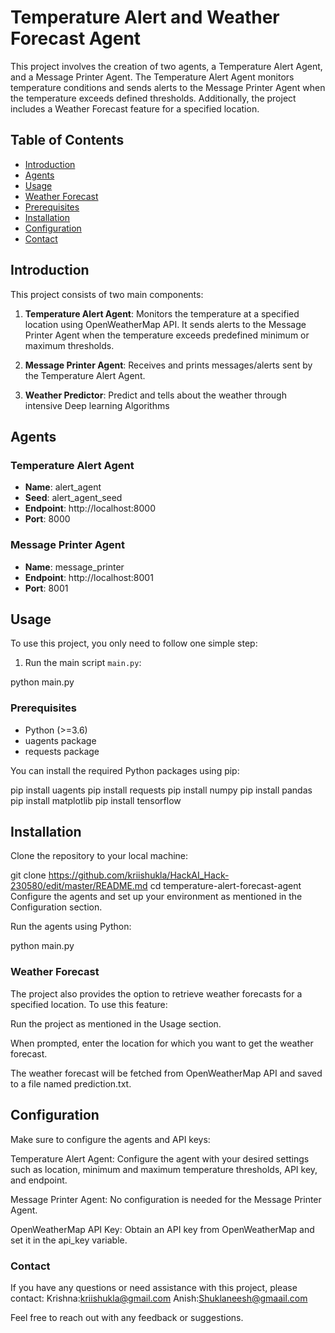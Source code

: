 # Temperature Alert and Weather Forecast Agent

This project involves the creation of two agents, a Temperature Alert Agent, and a Message Printer Agent. The Temperature Alert Agent monitors temperature conditions and sends alerts to the Message Printer Agent when the temperature exceeds defined thresholds. Additionally, the project includes a Weather Forecast feature for a specified location.

## Table of Contents

- [Introduction](#introduction)
- [Agents](#agents)
- [Usage](#usage)
- [Weather Forecast](#weather-forecast)
- [Prerequisites](#prerequisites)
- [Installation](#installation)
- [Configuration](#configuration)
- [Contact](#contact)

## Introduction

This project consists of two main components:

1. **Temperature Alert Agent**: Monitors the temperature at a specified location using OpenWeatherMap API. It sends alerts to the Message Printer Agent when the temperature exceeds predefined minimum or maximum thresholds.

2. **Message Printer Agent**: Receives and prints messages/alerts sent by the Temperature Alert Agent.

2. **Weather Predictor**: Predict and tells about the weather through intensive Deep learning Algorithms



## Agents

### Temperature Alert Agent

- **Name**: alert_agent
- **Seed**: alert_agent_seed
- **Endpoint**: http://localhost:8000
- **Port**: 8000

### Message Printer Agent

- **Name**: message_printer
- **Endpoint**: http://localhost:8001
- **Port**: 8001

## Usage

To use this project, you only need to follow one simple step:

1. Run the main script `main.py`:


python main.py


### Prerequisites

- Python (>=3.6)
- uagents package
- requests package

You can install the required Python packages using pip:


pip install uagents 
pip install requests
pip install numpy
pip install pandas
pip install matplotlib
pip install tensorflow


## Installation
Clone the repository to your local machine:

git clone https://github.com/kriishukla/HackAI_Hack-230580/edit/master/README.md
cd temperature-alert-forecast-agent
Configure the agents and set up your environment as mentioned in the Configuration section.

Run the agents using Python:

python main.py
### Weather Forecast
The project also provides the option to retrieve weather forecasts for a specified location. To use this feature:

Run the project as mentioned in the Usage section.

When prompted, enter the location for which you want to get the weather forecast.

The weather forecast will be fetched from OpenWeatherMap API and saved to a file named prediction.txt.

## Configuration
Make sure to configure the agents and API keys:

Temperature Alert Agent: Configure the agent with your desired settings such as location, minimum and maximum temperature thresholds, API key, and endpoint.

Message Printer Agent: No configuration is needed for the Message Printer Agent.

OpenWeatherMap API Key: Obtain an API key from OpenWeatherMap and set it in the api_key variable.



### Contact
If you have any questions or need assistance with this project, please contact:
Krishna:kriishukla@gmail.com
Anish:Shuklaneesh@gmaail.com

Feel free to reach out with any feedback or suggestions.
